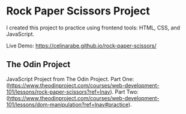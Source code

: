 # Rock Paper Scissors Project
I created this project to practice using frontend tools: HTML, CSS, and JavaScript.

Live Demo:  https://celinarabe.github.io/rock-paper-scissors/

## The Odin Project
JavaScript Project from The Odin Project. Part One: (https://www.theodinproject.com/courses/web-development-101/lessons/rock-paper-scissors?ref=lnav). Part Two: (https://www.theodinproject.com/courses/web-development-101/lessons/dom-manipulation?ref=lnav#practice).

